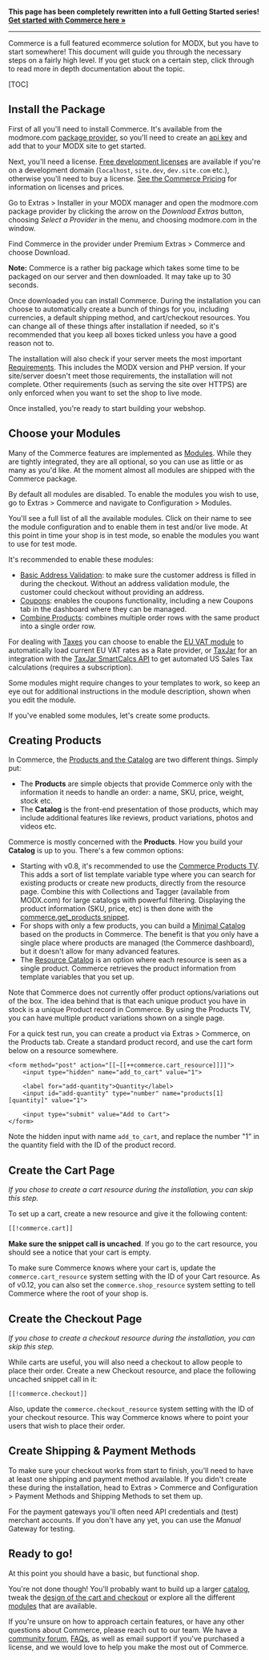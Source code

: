 **This page has been completely rewritten into a full Getting Started series! [Get started with Commerce here &raquo;](Getting_Started/index)**

<hr>

Commerce is a full featured ecommerce solution for MODX, but you have to start somewhere! This document will guide you through the necessary steps on a fairly high level. If you get stuck on a certain step, click through to read more in depth documentation about the topic.

[TOC]

## Install the Package

First of all you'll need to install Commerce. It's available from the modmore.com [package provider](https://www.modmore.com/about/package-provider/), so you'll need to create an [api key](https://www.modmore.com/account/api-keys/) and add that to your MODX site to get started.
 
Next, you'll need a license. [Free development licenses](https://www.modmore.com/free-development-licenses/) are available if you're on a development domain (`localhost`, `site.dev`, `dev.site.com` etc.), otherwise you'll need to buy a license. [See the Commerce Pricing](https://www.modmore.com/commerce/pricing/) for information on licenses and prices.

Go to Extras > Installer in your MODX manager and open the modmore.com package provider by clicking the arrow on the _Download Extras_ button, choosing _Select a Provider_ in the menu, and choosing modmore.com in the window. 

Find Commerce in the provider under Premium Extras > Commerce and choose Download.

**Note:** Commerce is a rather big package which takes some time to be packaged on our server and then downloaded. It may take up to 30 seconds. 

Once downloaded you can install Commerce. During the installation you can choose to automatically create a bunch of things for you, including currencies, a default shipping method, and cart/checkout resources. You can change all of these things after installation if needed, so it's recommended that you keep all boxes ticked unless you have a good reason not to.

The installation will also check if your server meets the most important [Requirements](Requirements). This includes the MODX version and PHP version. If your site/server doesn't meet those requirements, the installation will not complete. Other requirements (such as serving the site over HTTPS) are only enforced when you want to set the shop to live mode.

Once installed, you're ready to start building your webshop.

## Choose your Modules

Many of the Commerce features are implemented as [Modules](Modules). While they are tightly integrated, they are all optional, so you can use as little or as many as you'd like. At the moment almost all modules are shipped with the Commerce package.

By default all modules are disabled. To enable the modules you wish to use, go to Extras > Commerce and navigate to Configuration > Modules.

You'll see a full list of all the available modules. Click on their name to see the module configuration and to enable them in test and/or live mode. At this point in time your shop is in test mode, so enable the modules you want to use for test mode. 

It's recommended to enable these modules:

- [Basic Address Validation](Modules/Address_Validation/Basic): to make sure the customer address is filled in during the checkout. Without an address validation module, the customer could checkout without providing an address.
- [Coupons](Modules/Cart/Coupons): enables the coupons functionality, including a new Coupons tab in the dashboard where they can be managed.
- [Combine Products](Modules/Cart/CombineProducts): combines multiple order rows with the same product into a single order row. 

For dealing with [Taxes](Taxes) you can choose to enable the [EU VAT module](Modules/Taxes/EUVat) to automatically load current EU VAT rates as a Rate provider, or [TaxJar](Modules/Taxes/TaxJar) for an integration with the [TaxJar SmartCalcs API](https://www.taxjar.com/smartcalcs/) to get automated US Sales Tax calculations (requires a subscription).

Some modules might require changes to your templates to work, so keep an eye out for additional instructions in the module description, shown when you edit the module. 

If you've enabled some modules, let's create some products.

## Creating Products

In Commerce, the [Products and the Catalog](Product_Catalog) are two different things. Simply put:

- The **Products** are simple objects that provide Commerce only with the information it needs to handle an order: a name, SKU, price, weight, stock etc. 
- The **Catalog** is the front-end presentation of those products, which may include additional features like reviews, product variations, photos and videos etc.

Commerce is mostly concerned with the **Products**. How you build your **Catalog** is up to you. There's a few common options:


- Starting with v0.8, it's recommended to use the [Commerce Products TV](Product_Catalog/Products_TV). This adds a sort of list template variable type where you can search for existing products or create new products, directly from the resource page. Combine this with Collections and Tagger (available from MODX.com) for large catalogs with powerful filtering. Displaying the product information (SKU, price, etc) is then done with the [commerce.get_products snippet](Snippets/get_products). 
- For shops with only a few products, you can build a [Minimal Catalog](Product_Catalog/Minimal) based on the products in Commerce. The benefit is that you only have a single place where products are managed (the Commerce dashboard), but it doesn't allow for many advanced features.
- The [Resource Catalog](Product_Catalog/Resource) is an option where each resource is seen as a single product. Commerce retrieves the product information from template variables that you set up.

Note that Commerce does not currently offer product options/variations out of the box. The idea behind that is that each unique product you have in stock is a unique Product record in Commerce. By using the Products TV, you can have multiple product variations shown on a single page.  

For a quick test run, you can create a product via Extras > Commerce, on the Products tab. Create a standard product record, and use the cart form below on a resource somewhere.

````
<form method="post" action="[[~[[++commerce.cart_resource]]]]">
    <input type="hidden" name="add_to_cart" value="1">
    
    <label for="add-quantity">Quantity</label>
    <input id="add-quantity" type="number" name="products[1][quantity]" value="1">
    
    <input type="submit" value="Add to Cart">
</form>
````

Note the hidden input with name `add_to_cart`, and replace the number "1" in the quantity field with the ID of the product record. 

## Create the Cart Page

_If you chose to create a cart resource during the installation, you can skip this step._

To set up a cart, create a new resource and give it the following content:

```` html
[[!commerce.cart]]
````

**Make sure the snippet call is uncached**. If you go to the cart resource, you should see a notice that your cart is empty. 

To make sure Commerce knows where your cart is, update the `commerce.cart_resource` system setting with the ID of your Cart resource. As of v0.12, you can also set the `commerce.shop_resource` system setting to tell Commerce where the root of your shop is.

## Create the Checkout Page

_If you chose to create a checkout resource during the installation, you can skip this step._

While carts are useful, you will also need a checkout to allow people to place their order. Create a new Checkout resource, and place the following uncached snippet call in it:

````
[[!commerce.checkout]]
````

Also, update the `commerce.checkout_resource` system setting with the ID of your checkout resource. This way Commerce knows where to point your users that wish to place their order.

## Create Shipping & Payment Methods

To make sure your checkout works from start to finish, you'll need to have at least one shipping and payment method available. If you didn't create these during the installation, head to Extras > Commerce and Configuration > Payment Methods and Shipping Methods to set them up.

For the payment gateways you'll often need API credentials and (test) merchant accounts. If you don't have any yet, you can use the _Manual_ Gateway for testing.

## Ready to go!

At this point you should have a basic, but functional shop. 

You're not done though! You'll probably want to build up a larger [catalog](Product_Catalog), tweak the [design of the cart and checkout](Front-end_Theming) or explore all the different [modules](Modules) that are available.

If you're unsure on how to approach certain features, or have any other questions about Commerce, please reach out to our team. We have a [community forum](https://forum.modmore.com/c/commerce), [FAQs](https://support.modmore.com/faq/13-commerce), as well as email support if you've purchased a license, and we would love to help you make the most out of Commerce.
